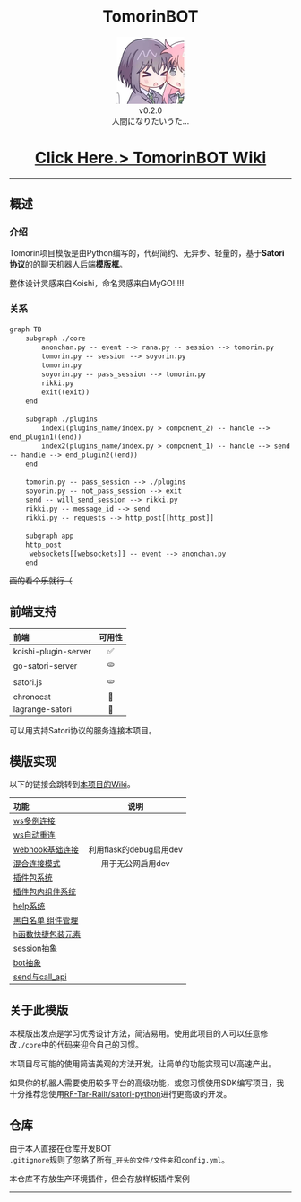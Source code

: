 


<h1 align="center"> TomorinBOT  </h1>


<div align="center"> <img src="./logo.jpg" width="120"/> </div>
<div align="center">v0.2.0</div>
<div align="center">  人間になりたいうた...
</div>




<h1 align="center">
  <a href="https://github.com/kumoSleeping/TomorinBot/wiki"> Click Here.> TomorinBOT Wiki</a>
</h1>

***
## 概述

### 介绍

Tomorin项目模版是由Python编写的，代码简约、无异步、轻量的，基于**Satori协议**的的聊天机器人后端**模版框**。   

整体设计灵感来自Koishi，命名灵感来自MyGO!!!!!

### 关系

```mermaid
graph TB
    subgraph ./core
        anonchan.py -- event --> rana.py -- session --> tomorin.py
        tomorin.py -- session --> soyorin.py
        tomorin.py
        soyorin.py -- pass_session --> tomorin.py
        rikki.py
        exit((exit))
    end

    subgraph ./plugins
        index1(plugins_name/index.py > component_2) -- handle --> end_plugin1((end))
        index2(plugins_name/index.py > component_1) -- handle --> send -- handle --> end_plugin2((end))
    end

    tomorin.py -- pass_session --> ./plugins
    soyorin.py -- not_pass_session --> exit
    send -- will_send_session --> rikki.py
    rikki.py -- message_id --> send
    rikki.py -- requests --> http_post[[http_post]]

    subgraph app
    http_post
     websockets[[websockets]] -- event --> anonchan.py 
    end
```
~~画的看个乐就行（~~


## 前端支持


| 前端                  | 可用性 |
|:----------------------|:-------:|
| koishi-plugin-server  | ✅     |
| go-satori-server        | 🫓     |
| satori.js              | 🫓     |
| chronocat             | 🏃     |
| lagrange-satori        | 🏃     |

可以用支持Satori协议的服务连接本项目。

## 模版实现    

以下的链接会跳转到[本项目的Wiki](https://github.com/kumoSleeping/TomorinBot/wiki)。

| 功能                  | 说明 |
|:----------------------|:-------:|
| [ws多例连接](https://github.com/kumoSleeping/TomorinBot/wiki/1.%E4%BD%BF%E7%94%A8)  |      |
| [ws自动重连](https://github.com/kumoSleeping/TomorinBot/wiki/1.%E4%BD%BF%E7%94%A8)  |      |
| [webhook基础连接](https://github.com/kumoSleeping/TomorinBot/wiki/1.%E4%BD%BF%E7%94%A8)   | 利用flask的debug启用dev    |
| [混合连接模式](https://github.com/kumoSleeping/TomorinBot/wiki/1.%E4%BD%BF%E7%94%A8)   | 用于无公网启用dev     |
| [插件包系统](https://github.com/kumoSleeping/TomorinBot/wiki/2.%E5%AE%9E%E7%8E%B0%E5%8A%9F%E8%83%BD)             |      |
| [插件包内组件系统](https://github.com/kumoSleeping/TomorinBot/wiki/2.%E5%AE%9E%E7%8E%B0%E5%8A%9F%E8%83%BD)      |      |
| [help系统]()      |      |
| [黑白名单 组件管理]()      |      |
| [h函数快捷包装元素](https://github.com/kumoSleeping/TomorinBot/wiki/%E6%B6%88%E6%81%AF%E5%85%83%E7%B4%A0)     |     |
| [session抽象](https://github.com/kumoSleeping/TomorinBot/wiki/Session)     |     |
| [bot抽象](https://github.com/kumoSleeping/TomorinBot/wiki/Bot)     |     |
| [send与call_api]()     |     |




## 关于此模版
本模版出发点是学习优秀设计方法，简洁易用。使用此项目的人可以任意修改`./core`中的代码来迎合自己的习惯。   

本项目尽可能的使用简洁美观的方法开发，让简单的功能实现可以高速产出。 


如果你的机器人需要使用较多平台的高级功能，或您习惯使用SDK编写项目，我十分推荐您使用[RF-Tar-Railt/satori-python](https://github.com/RF-Tar-Railt/satori-python/releases/tag/v0.4.0)进行更高级的开发。

## 仓库
由于本人直接在仓库开发BOT   
`.gitignore`规则了忽略了所有`_开头的文件/文件夹`和`config.yml`。

本仓库不存放生产环境插件，但会存放样板插件案例   


------








